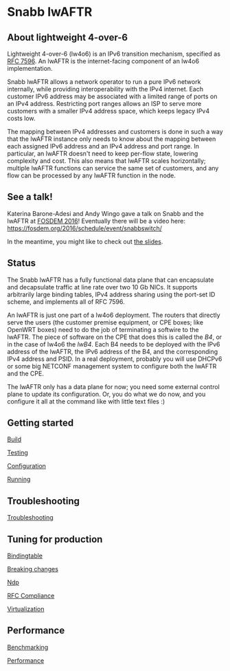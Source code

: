 # Snabb lwAFTR

## About lightweight 4-over-6

Lightweight 4-over-6 (lw4o6) is an IPv6 transition mechanism, specified
as [RFC 7596](https://tools.ietf.org/html/rfc7596).  An lwAFTR is the
internet-facing component of an lw4o6 implementation.

Snabb lwAFTR allows a network operator to run a pure IPv6 network
internally, while providing interoperability with the IPv4 internet.
Each customer IPv6 address may be associated with a limited range of
ports on an IPv4 address.  Restricting port ranges allows an ISP to
serve more customers with a smaller IPv4 address space, which keeps
legacy IPv4 costs low.

The mapping between IPv4 addresses and customers is done in such a way
that the lwAFTR instance only needs to know about the mapping between
each assigned IPv6 address and an IPv4 address and port range.  In
particular, an lwAFTR doesn't need to keep per-flow state, lowering
complexity and cost. This also means that lwAFTR scales horizontally;
multiple lwAFTR functions can service the same set of customers, and any
flow can be processed by any lwAFTR function in the node.

## See a talk!

Katerina Barone-Adesi and Andy Wingo gave a talk on Snabb and the lwAFTR
at [FOSDEM 2016](http://fosdem.org/2016/)!  Eventually there will be a
video here: https://fosdem.org/2016/schedule/event/snabbswitch/

In the meantime, you might like to check out [the
slides](https://wingolog.org/pub/fosdem-2016-lwaftr-slides.pdf).

## Status

The Snabb lwAFTR has a fully functional data plane that can encapsulate
and decapsulate traffic at line rate over two 10 Gb NICs.  It supports
arbitrarily large binding tables, IPv4 address sharing using the
port-set ID scheme, and implements all of RFC 7596.

An lwAFTR is just one part of a lw4o6 deployment.  The routers that
directly serve the users (the customer premise equipment, or CPE boxes;
like OpenWRT boxes) need to do the job of terminating a softwire to the
lwAFTR.  The piece of software on the CPE that does this is called the
*B4*, or in the case of lw4o6 the *lwB4*.  Each B4 needs to be deployed
with the IPv6 address of the lwAFTR, the IPv6 address of the B4, and the
corresponding IPv4 address and PSID.  In a real deployment, probably you
will use DHCPv6 or some big NETCONF management system to configure both
the lwAFTR and the CPE.

The lwAFTR only has a data plane for now; you need some external control
plane to update its configuration.  Or, you do what we do now, and you
configure it all at the command like with little text files :)  

## Getting started

[Build](./README.build.md)

[Testing](./README.testing.md)

[Configuration](./README.configuration.md)

[Running](./README.running.md)

## Troubleshooting

[Troubleshooting](./README.troubleshooting.md)

## Tuning for production

[Bindingtable](./README.bindingtable.md)

[Breaking changes](./README.breaking_changes.md)

[Ndp](./README.ndp.md)

[RFC Compliance](./README.rfccompliance.md)

[Virtualization](./README.virtualization.md)

## Performance

[Benchmarking](./README.benchmarking.md)

[Performance](./README.performance.md)
